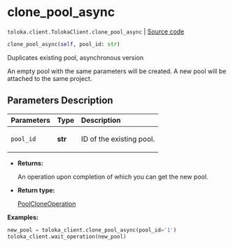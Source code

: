 # clone_pool_async
`toloka.client.TolokaClient.clone_pool_async` | [Source code](https://github.com/Toloka/toloka-kit/blob/v1.0.1/src/client/__init__.py#L40)

```python
clone_pool_async(self, pool_id: str)
```

Duplicates existing pool, asynchronous version


An empty pool with the same parameters will be created.
A new pool will be attached to the same project.

## Parameters Description

| Parameters | Type | Description |
| :----------| :----| :-----------|
`pool_id`|**str**|<p>ID of the existing pool.</p>

* **Returns:**

  An operation upon completion of which you can get the new pool.

* **Return type:**

  [PoolCloneOperation](toloka.client.operations.PoolCloneOperation.md)

**Examples:**

```python
new_pool = toloka_client.clone_pool_async(pool_id='1')
toloka_client.wait_operation(new_pool)
```
